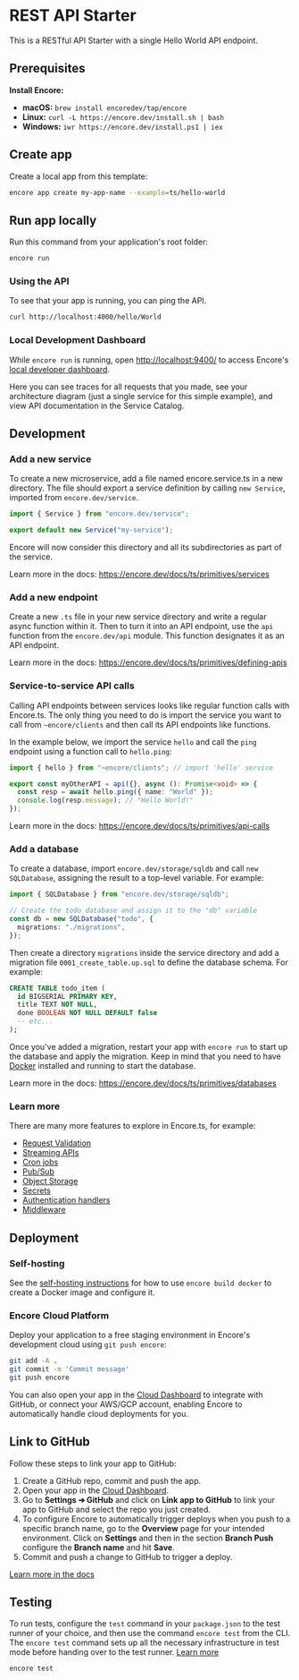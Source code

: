 # REST API Starter

This is a RESTful API Starter with a single Hello World API endpoint.

## Prerequisites 

**Install Encore:**
- **macOS:** `brew install encoredev/tap/encore`
- **Linux:** `curl -L https://encore.dev/install.sh | bash`
- **Windows:** `iwr https://encore.dev/install.ps1 | iex`

## Create app

Create a local app from this template:

```bash
encore app create my-app-name --example=ts/hello-world
```

## Run app locally

Run this command from your application's root folder:

```bash
encore run
```
### Using the API

To see that your app is running, you can ping the API.

```bash
curl http://localhost:4000/hello/World
```

### Local Development Dashboard

While `encore run` is running, open [http://localhost:9400/](http://localhost:9400/) to access Encore's [local developer dashboard](https://encore.dev/docs/observability/dev-dash).

Here you can see traces for all requests that you made, see your architecture diagram (just a single service for this simple example), and view API documentation in the Service Catalog.

## Development

### Add a new service

To create a new microservice, add a file named encore.service.ts in a new directory.
The file should export a service definition by calling `new Service`, imported from `encore.dev/service`.

```ts
import { Service } from "encore.dev/service";

export default new Service("my-service");
```

Encore will now consider this directory and all its subdirectories as part of the service.

Learn more in the docs: https://encore.dev/docs/ts/primitives/services

### Add a new endpoint

Create a new `.ts` file in your new service directory and write a regular async function within it. Then to turn it into an API endpoint, use the `api` function from the `encore.dev/api` module. This function designates it as an API endpoint.

Learn more in the docs: https://encore.dev/docs/ts/primitives/defining-apis

### Service-to-service API calls

Calling API endpoints between services looks like regular function calls with Encore.ts.
The only thing you need to do is import the service you want to call from `~encore/clients` and then call its API endpoints like functions.

In the example below, we import the service `hello` and call the `ping` endpoint using a function call to `hello.ping`:

```ts
import { hello } from "~encore/clients"; // import 'hello' service

export const myOtherAPI = api({}, async (): Promise<void> => {
  const resp = await hello.ping({ name: "World" });
  console.log(resp.message); // "Hello World!"
});
```

Learn more in the docs: https://encore.dev/docs/ts/primitives/api-calls

### Add a database

To create a database, import `encore.dev/storage/sqldb` and call `new SQLDatabase`, assigning the result to a top-level variable. For example:

```ts
import { SQLDatabase } from "encore.dev/storage/sqldb";

// Create the todo database and assign it to the "db" variable
const db = new SQLDatabase("todo", {
  migrations: "./migrations",
});
```

Then create a directory `migrations` inside the service directory and add a migration file `0001_create_table.up.sql` to define the database schema. For example:

```sql
CREATE TABLE todo_item (
  id BIGSERIAL PRIMARY KEY,
  title TEXT NOT NULL,
  done BOOLEAN NOT NULL DEFAULT false
  -- etc...
);
```

Once you've added a migration, restart your app with `encore run` to start up the database and apply the migration. Keep in mind that you need to have [Docker](https://docker.com) installed and running to start the database.

Learn more in the docs: https://encore.dev/docs/ts/primitives/databases

### Learn more

There are many more features to explore in Encore.ts, for example:

- [Request Validation](https://encore.dev/docs/ts/primitives/validation)
- [Streaming APIs](https://encore.dev/docs/ts/primitives/streaming-apis)
- [Cron jobs](https://encore.dev/docs/ts/primitives/cron-jobs)
- [Pub/Sub](https://encore.dev/docs/ts/primitives/pubsub)
- [Object Storage](https://encore.dev/docs/ts/primitives/object-storage)
- [Secrets](https://encore.dev/docs/ts/primitives/secrets)
- [Authentication handlers](https://encore.dev/docs/ts/develop/auth)
- [Middleware](https://encore.dev/docs/ts/develop/middleware)

## Deployment

### Self-hosting

See the [self-hosting instructions](https://encore.dev/docs/self-host/docker-build) for how to use `encore build docker` to create a Docker image and configure it.

### Encore Cloud Platform

Deploy your application to a free staging environment in Encore's development cloud using `git push encore`:

```bash
git add -A .
git commit -m 'Commit message'
git push encore
```

You can also open your app in the [Cloud Dashboard](https://app.encore.dev) to integrate with GitHub, or connect your AWS/GCP account, enabling Encore to automatically handle cloud deployments for you.

## Link to GitHub

Follow these steps to link your app to GitHub:

1. Create a GitHub repo, commit and push the app.
2. Open your app in the [Cloud Dashboard](https://app.encore.dev).
3. Go to **Settings ➔ GitHub** and click on **Link app to GitHub** to link your app to GitHub and select the repo you just created.
4. To configure Encore to automatically trigger deploys when you push to a specific branch name, go to the **Overview** page for your intended environment. Click on **Settings** and then in the section **Branch Push** configure the **Branch name** and hit **Save**.
5. Commit and push a change to GitHub to trigger a deploy.

[Learn more in the docs](https://encore.dev/docs/how-to/github)


## Testing

To run tests, configure the `test` command in your `package.json` to the test runner of your choice, and then use the command `encore test` from the CLI. The `encore test` command sets up all the necessary infrastructure in test mode before handing over to the test runner. [Learn more](https://encore.dev/docs/ts/develop/testing)

```bash
encore test
```
